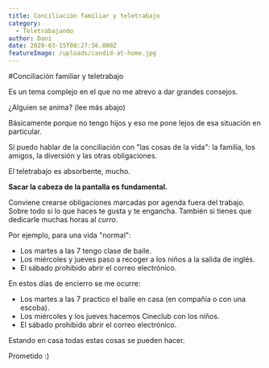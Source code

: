 ```yaml
---
title: Conciliación familiar y teletrabajo
category:
  - Teletrabajando
author: Dani
date: 2020-03-15T00:27:56.800Z
featureImage: /uploads/candid-at-home.jpg
---
```


#Conciliación familiar y teletrabajo

Es un tema complejo en el que no me atrevo a dar grandes consejos.

¿Alguien se anima? (lee más abajo)



Básicamente porque no tengo hijos y eso me pone lejos de esa situación en particular.

Si puedo hablar de la conciliación con "las cosas de la vida": la familia, los amigos, la diversión y las otras obligaciones.

El teletrabajo es absorbente, mucho.



**Sacar la cabeza de la pantalla es fundamental.**



Conviene crearse obligaciones marcadas por agenda fuera del trabajo. Sobre todo si lo que haces te gusta y te engancha. También si tienes que dedicarle muchas horas al *curro*.



Por ejemplo, para una vida "normal":

- Los martes a las 7 tengo clase de baile.
- Los miércoles y jueves paso a recoger a los niños a la salida de inglés.
- El sábado prohibido abrir el correo electrónico.



En estos días de encierro se me ocurre:

- Los martes a las 7 practico el baile en casa (en compañía o con una escoba).
- Los miércoles y los jueves hacemos Cineclub con los niños.
- El sábado prohibido abrir el correo electrónico.



Estando en casa todas estas cosas se pueden hacer.

Prometido :)